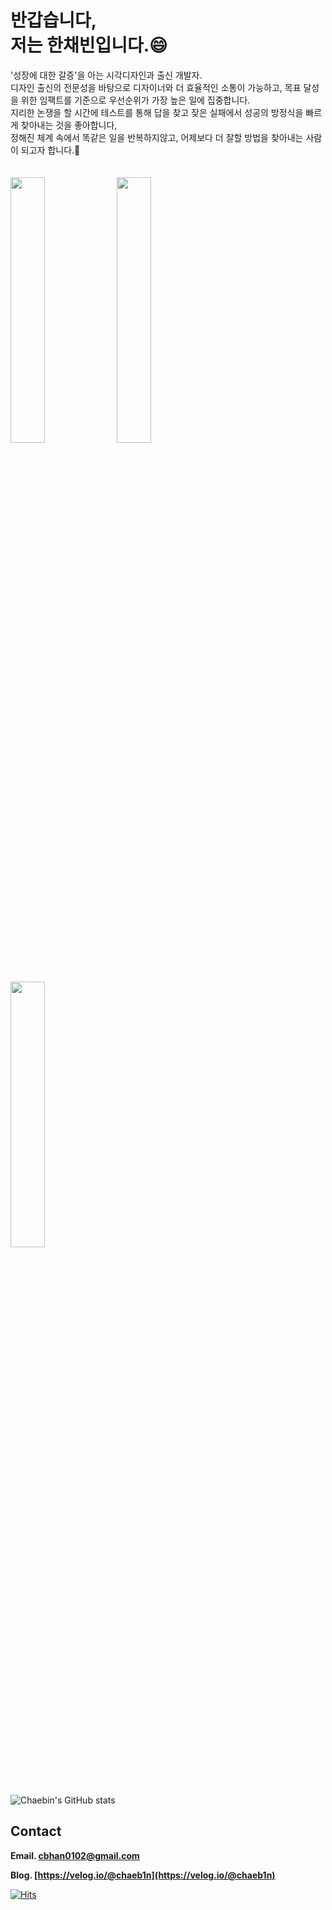 # 반갑습니다,</br>저는 한채빈입니다.😄

'성장에 대한 갈증'을 아는 시각디자인과 출신 개발자.</br>
디자인 출신의 전문성을 바탕으로 디자이너와 더 효율적인 소통이 가능하고, 목표 달성을 위한 임팩트를 기준으로 우선순위가 가장 높은 일에 집중합니다.</br>
지리한 논쟁을 할 시간에 테스트를 통해 답을 찾고 잦은 실패에서 성공의 방정식을 빠르게 찾아내는 것을 좋아합니다,</br>
정해진 체계 속에서 똑같은 일을 반복하지않고, 어제보다 더 잘할 방법을 찾아내는 사람이 되고자 합니다.👯
</br>
</br>
</br>
<img src="https://images.velog.io/images/chaeb1n/post/eb467b5b-90b5-43ce-ab69-4e1660a7d94d/KakaoTalk_Image_2021-02-17-13-37-46.jpeg" width="33%">
<img src="https://images.velog.io/images/chaeb1n/post/83f214e7-2cde-400e-8404-6f9f0ce77fdb/KakaoTalk_Image_2021-02-17-14-04-03_001.jpeg" width="33%">
<img src="https://images.velog.io/images/chaeb1n/post/d0e60689-9e37-4661-80b0-09063ad474ed/KakaoTalk_Image_2021-02-17-14-07-43.jpeg" width="33%">



![Chaebin's GitHub stats](https://github-readme-stats.vercel.app/api?username=cbhan0102&count_private=true&show_icons=true&theme=merko&bg_color=white)



## Contact

**Email. cbhan0102@gmail.com**

**Blog. [https://velog.io/@chaeb1n](https://velog.io/@chaeb1n)**

[![Hits](https://hits.seeyoufarm.com/api/count/incr/badge.svg?url=https%3A%2F%2Fgithub.com%2Fcbhan0102%2Fhit-counter&count_bg=%23FDB915&title_bg=%23B9CC81&icon=&icon_color=%23E7E7E7&title=hits&edge_flat=false)](https://hits.seeyoufarm.com)





<!--
**cbhan0102/cbhan0102** is a ✨ _special_ ✨ repository because its `README.md` (this file) appears on your GitHub profile.

Here are some ideas to get you started:

- 🔭 I’m currently working on ...
- 🌱 I’m currently learning ...
- 👯 I’m looking to collaborate on ...
- 🤔 I’m looking for help with ...
- 💬 Ask me about ...
- 📫 How to reach me: ...
- 😄 Pronouns: ...
- ⚡ Fun fact: ...
-->


